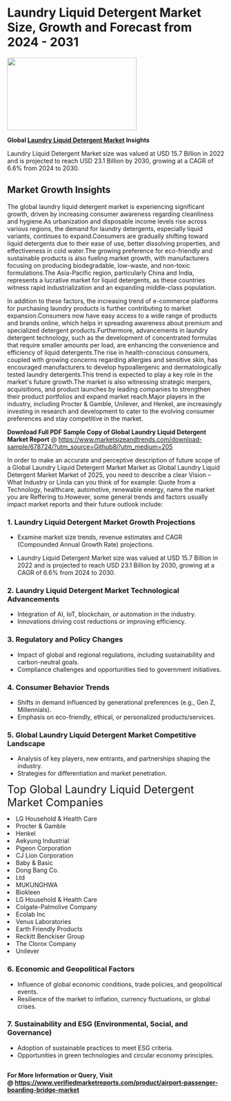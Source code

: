<H1>Laundry Liquid Detergent Market Size, Growth and Forecast from 2024 - 2031</H1><img class="aligncenter size-medium wp-image-584254" src="https://thirdeyenews.in/wp-content/uploads/2024/09/Global-Market-Research-300x168.jpeg" alt="" width="300" height="168" /><p><strong>Global&nbsp;<a href="https://www.marketsizeandtrends.com/download-sample/678724/?utm_source=Github8j?utm_medium=205">Laundry Liquid Detergent Market</a> Insights</strong></p><p>Laundry Liquid Detergent Market size was valued at USD 15.7 Billion in 2022 and is projected to reach USD 23.1 Billion by 2030, growing at a CAGR of 6.6% from 2024 to 2030.</p><p><h2>Market Growth Insights</h2> <p>The global laundry liquid detergent market is experiencing significant growth, driven by increasing consumer awareness regarding cleanliness and hygiene.As urbanization and disposable income levels rise across various regions, the demand for laundry detergents, especially liquid variants, continues to expand.Consumers are gradually shifting toward liquid detergents due to their ease of use, better dissolving properties, and effectiveness in cold water.The growing preference for eco-friendly and sustainable products is also fueling market growth, with manufacturers focusing on producing biodegradable, low-waste, and non-toxic formulations.The Asia-Pacific region, particularly China and India, represents a lucrative market for liquid detergents, as these countries witness rapid industrialization and an expanding middle-class population. </p> <p>In addition to these factors, the increasing trend of e-commerce platforms for purchasing laundry products is further contributing to market expansion.Consumers now have easy access to a wide range of products and brands online, which helps in spreading awareness about premium and specialized detergent products.Furthermore, advancements in laundry detergent technology, such as the development of concentrated formulas that require smaller amounts per load, are enhancing the convenience and efficiency of liquid detergents.The rise in health-conscious consumers, coupled with growing concerns regarding allergies and sensitive skin, has encouraged manufacturers to develop hypoallergenic and dermatologically tested laundry detergents.This trend is expected to play a key role in the market's future growth.The market is also witnessing strategic mergers, acquisitions, and product launches by leading companies to strengthen their product portfolios and expand market reach.Major players in the industry, including Procter & Gamble, Unilever, and Henkel, are increasingly investing in research and development to cater to the evolving consumer preferences and stay competitive in the market.</p><p><span class=""><strong>Download Full PDF Sample Copy of Global Laundry Liquid Detergent Market Report</strong> @ <a href="https://www.marketsizeandtrends.com/download-sample/678724/?utm_source=Github8j?utm_medium=205" target="_blank">https://www.marketsizeandtrends.com/download-sample/678724/?utm_source=Github8j?utm_medium=205</a></span></p><p>In order to make an accurate and perceptive description of future scope of a Global&nbsp;Laundry Liquid Detergent Market Market as Global&nbsp;Laundry Liquid Detergent Market Market of 2025, you need to describe a clear Vision &ndash; What Industry or Linda can you think of for example: Quote from a Technology, healthcare, automotive, renewable energy, name the market you are Reffering to.However, some general trends and factors usually impact market reports and their future outlook include:</p><h3>1.&nbsp;<strong>Laundry Liquid Detergent Market Growth Projections</strong></h3><ul><li>Examine market size trends, revenue estimates and CAGR (Compounded Annual Growth Rate) projections.</li><li><p>Laundry Liquid Detergent Market size was valued at USD 15.7 Billion in 2022 and is projected to reach USD 23.1 Billion by 2030, growing at a CAGR of 6.6% from 2024 to 2030.</p></li></ul><h3>2.&nbsp;<strong>Laundry Liquid Detergent Market Technological Advancements</strong></h3><ul><li>Integration of AI, IoT, blockchain, or automation in the industry.</li><li>Innovations driving cost reductions or improving efficiency.</li></ul><h3>3.&nbsp;<strong>Regulatory and Policy Changes</strong></h3><ul><li>Impact of global and regional regulations, including sustainability and carbon-neutral goals.</li><li>Compliance challenges and opportunities tied to government initiatives.</li></ul><h3>4.&nbsp;<strong>Consumer Behavior Trends</strong></h3><ul><li>Shifts in demand influenced by generational preferences (e.g., Gen Z, Millennials).</li><li>Emphasis on eco-friendly, ethical, or personalized products/services.</li></ul><h3>5.&nbsp;<strong>Global Laundry Liquid Detergent Market Competitive Landscape</strong></h3><ul><li>Analysis of key players, new entrants, and partnerships shaping the industry.</li><li>Strategies for differentiation and market penetration.</li></ul><p data-pm-slice="1 1 []"><span style="color: inherit; font-family: inherit; font-size: 25px;">Top Global Laundry Liquid Detergent Market Companies</span></p><div class="" data-test-id=""><p><li>LG Household & Health Care</li><li> Procter & Gamble</li><li> Henkel</li><li> Aekyung Industrial</li><li> Pigeon Corporation</li><li> CJ Lion Corporation</li><li> Baby & Basic</li><li> Dong Bang Co.</li><li> Ltd</li><li> MUKUNGHWA</li><li> Biokleen</li><li> LG Household & Health Care</li><li> Colgate-Palmolive Company</li><li> Ecolab Inc</li><li> Venus Laboratories</li><li> Earth Friendly Products</li><li> Reckitt Benckiser Group</li><li> The Clorox Company</li><li> Unilever</li></p></div><h3>6.&nbsp;<strong>Economic and Geopolitical Factors</strong></h3><ul><li>Influence of global economic conditions, trade policies, and geopolitical events.</li><li>Resilience of the market to inflation, currency fluctuations, or global crises.</li></ul><h3>7.&nbsp;<strong>Sustainability and ESG (Environmental, Social, and Governance)</strong></h3><ul><li>Adoption of sustainable practices to meet ESG criteria.</li><li>Opportunities in green technologies and circular economy principles.</li></ul><h2><strong style="font-size: 14px;">For More Information or Query, Visit @&nbsp;</strong><a style="background-color: #ffffff; font-size: 14px;" href="https://www.marketsizeandtrends.com/report/laundry-liquid-detergent-market/" target="_blank">https://www.verifiedmarketreports.com/product/airport-passenger-boarding-bridge-market</a></h2>